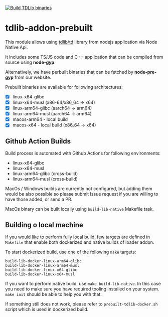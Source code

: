 [![Build TDLib binaries](https://github.com/telepilotco/tdlib-addon-prebuilt/actions/workflows/build-binaries.yml/badge.svg)](https://github.com/telepilotco/tdlib-addon-prebuilt/actions/workflows/build-binaries.yml)

# tdlib-addon-prebuilt

This module allows using [tdlib/td](https://github.com/tdlib/td) library from nodejs application via Node Native Api.

It includes some TS/JS code and C++ application that can be compiled from source using **node-gyp**.

Alternatively, we have perbuilt binaries that can be fetched by **node-pre-gyp** from our website.

Prebuilt binaries are available for following architectures:
 - [x] linux-x64-glibc
 - [x] linux-x64-musl (x86-64/x86_64 -> x64)
 - [x] linux-arm64-glibc (aarch64 -> arm64)
 - [x] linux-arm64-musl (aarch64 -> arm64)
 - [x] macos-arm64 - local build
 - [x] macos-x64 - local build (x86_64 -> x64)

## Github Action Builds

Build process is automated with Github Actions for following environments:

- linux-x64-glibc
- linux-x64-musl
- linux-arm64-glibc (cross-build)
- linux-arm64-musl (cross-build)

MacOs / Windows builds are currently not configured, but adding them would be also possible so please submit 
Issue request if you are willing to have those added, or send a PR.

MacOs binary can be built locally using `build-lib-native` Makefile task.

## Building o local machine

If you would like to perform fully local build, few targets are defined  in `Makefile` that enable both dockerized 
and native builds of loader addon.

To start dockerized build, use one of the following `make` targets:
```
build-lib-docker-linux-arm64-glibc
build-lib-docker-linux-arm64-musl
build-lib-docker-linux-x64-glibc
build-lib-docker-linux-x64-musl
```

If you want to perform native build, use `make build-lib-native`. In this case you need to make sure you have required 
tooling installed on your system. `make init` should be able to help you with that.

If something still does not work, please refer to `prebuilt-tdlib-docker.sh` script which is used in dockerized build.
